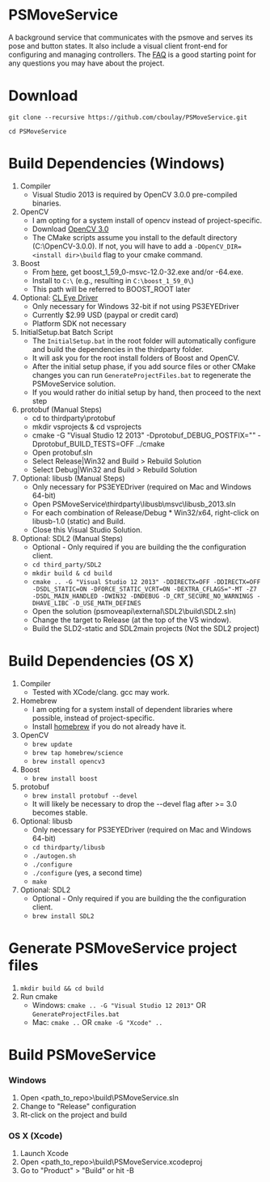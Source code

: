 # PSMoveService
A background service that communicates with the psmove and serves its pose and button states. It also include a visual client front-end for configuring and managing controllers. The [FAQ](https://github.com/cboulay/PSMoveService/wiki/Frequently-Asked-Questions) is a good starting point for any questions you may have about the project.

# Download

`git clone --recursive https://github.com/cboulay/PSMoveService.git`

`cd PSMoveService`

# Build Dependencies (Windows)
1. Compiler
    * Visual Studio 2013 is required by OpenCV 3.0.0 pre-compiled binaries.
1. OpenCV
    * I am opting for a system install of opencv instead of project-specific.
    * Download [OpenCV 3.0](http://sourceforge.net/projects/opencvlibrary/files/opencv-win/3.0.0/opencv-3.0.0.exe/download)
    * The CMake scripts assume you install to the default directory (C:\OpenCV-3.0.0).
    If not, you will have to add a `-DOpenCV_DIR=<install dir>\build` flag to your cmake command.
1. Boost
    * From [here](https://sourceforge.net/projects/boost/files/boost-binaries/1.59.0_b1/), get boost_1_59_0-msvc-12.0-32.exe and/or -64.exe.
    * Install to `C:\` (e.g., resulting in `C:\boost_1_59_0\`)
    * This path will be referred to BOOST_ROOT later
1. Optional: [CL Eye Driver](https://codelaboratories.com/products/eye/driver/)
    * Only necessary for Windows 32-bit if not using PS3EYEDriver
    * Currently $2.99 USD (paypal or credit card)
    * Platform SDK not necessary
1. InitialSetup.bat Batch Script
    * The `InitialSetup.bat` in the root folder will automatically configure and build the dependencies in the thirdparty folder.
    * It will ask you for the root install folders of Boost and OpenCV.
    * After the initial setup phase, if you add source files or other CMake changes you can run `GenerateProjectFiles.bat` to regenerate the PSMoveService solution.
    * If you would rather do initial setup by hand, then proceed to the next step
1. protobuf (Manual Steps)
    * cd to thirdparty\protobuf
    * mkdir vsprojects & cd vsprojects
    * cmake -G "Visual Studio 12 2013" -Dprotobuf_DEBUG_POSTFIX="" -Dprotobuf_BUILD_TESTS=OFF ../cmake
    * Open protobuf.sln
    * Select Release|Win32 and Build > Rebuild Solution
    * Select Debug|Win32 and Build > Rebuild Solution
1. Optional: libusb (Manual Steps)
    * Only necessary for PS3EYEDriver (required on Mac and Windows 64-bit)
    * Open PSMoveService\thirdparty\libusb\msvc\libusb_2013.sln
    * For each combination of Release/Debug * Win32/x64, right-click on libusb-1.0 (static) and Build.
    * Close this Visual Studio Solution.
1. Optional: SDL2 (Manual Steps)
    * Optional - Only required if you are building the the configuration client.
    * `cd third_party/SDL2`
    * `mkdir build & cd build`
    * `cmake .. -G "Visual Studio 12 2013" -DDIRECTX=OFF -DDIRECTX=OFF -DSDL_STATIC=ON -DFORCE_STATIC_VCRT=ON -DEXTRA_CFLAGS="-MT -Z7 -DSDL_MAIN_HANDLED -DWIN32 -DNDEBUG -D_CRT_SECURE_NO_WARNINGS -DHAVE_LIBC -D_USE_MATH_DEFINES`
    * Open the solution (psmoveapi\external\SDL2\build\SDL2.sln)
    * Change the target to Release (at the top of the VS window).
    * Build the SLD2-static and SDL2main projects (Not the SDL2 project) 
    
# Build Dependencies (OS X)

1. Compiler
    * Tested with XCode/clang. gcc may work.
1. Homebrew
    * I am opting for a system install of dependent libraries where possible, instead of project-specific.
    * Install [homebrew](http://brew.sh/) if you do not already have it.
1. OpenCV
    * `brew update`
    * `brew tap homebrew/science`
    * `brew install opencv3`
1. Boost
    * `brew install boost`
1. protobuf
    * `brew install protobuf --devel`
    * It will likely be necessary to drop the --devel flag after >= 3.0 becomes stable.
1. Optional: libusb
    * Only necessary for PS3EYEDriver (required on Mac and Windows 64-bit)
    * `cd thirdparty/libusb`
    * `./autogen.sh`
    * `./configure`
    * `./configure` (yes, a second time)
    * `make`
1. Optional: SDL2
    * Optional - Only required if you are building the the configuration client.
    * `brew install SDL2`
   
# Generate PSMoveService project files

1. `mkdir build && cd build`
1. Run cmake
    * Windows: `cmake .. -G "Visual Studio 12 2013"` OR `GenerateProjectFiles.bat`
    * Mac: `cmake ..` OR `cmake -G "Xcode" ..`

# Build PSMoveService

### Windows

1. Open <path_to_repo>\build\PSMoveService.sln
1. Change to "Release" configuration
1. Rt-click on the project and build

### OS X (Xcode)

1. Launch Xcode
1. Open <path_to_repo>\build\PSMoveService.xcodeproj
1. Go to "Product" > "Build" or hit <Command>-B
